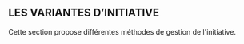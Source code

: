 ## LES VARIANTES D’INITIATIVE


Cette section propose différentes méthodes de gestion de
l'initiative.
